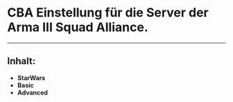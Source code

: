 # CBA Einstellung für die Server der Arma III Squad Alliance.
---

## Inhalt: 
- **StarWars**
- **Basic**
- **Advanced**
